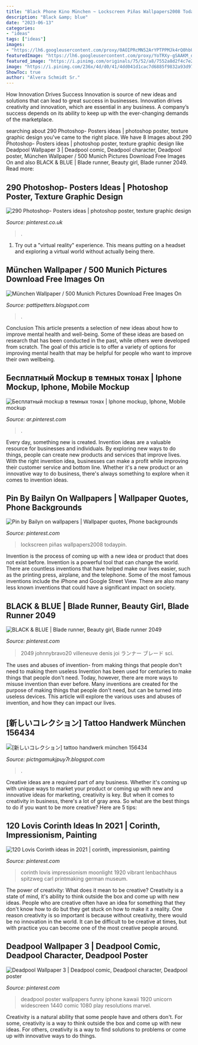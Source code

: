 ```yaml
---
title: "Black Phone Kino München ~ Lockscreen Piñas Wallpapers2008 Todaypin"
description: "Black &amp; blue"
date: "2023-06-13"
categories:
- "ideas"
tags: ["ideas"]
images:
- "https://lh6.googleusercontent.com/proxy/0AOIPRcMN52ArYPTPPMJk4rQ0hbU7Hthx2Av2nx67zGjtHgfQqbH_vLCXyQAkuuHa73uace5aFGQlkXIc9XbRZDHnD7TZ2cvg7LqgPP5MZbkofat-45LFMS_DqvsF7URhpCLnWjXrrR3O-avyA0b8guolTy3U1XpJgMjBCZaZv6Q3mPC60S50dRYM2lCt6QSUKULy-iMWkCwW6KOuJ2UX_gUJi_3JVT4_IHa8M1TJ8GZCdEGeJEG-m3eTtHWrKSaY8UrP6ajMh3P-LG21B-TQSgdjdQwq1umZOLFO-zn4VzhmVpJP_4a0RITwLffVrEWf6YWlib11lFuvi2CH4gQUT7VOwXpA1G_xrtMGa1gBfwub55x4ynrl4YEAZ15WAFLOILQU_0BATd0OV99tZR7b6zuYNSxSKwt60iIn6jipH5iexBPCuiIqhiX5DzR5fOB2FYo4uum7Ifqh7EvM4TPJbaBMo3AULMGpy4PjsvMrkf9hh2wYqo9ERbYN4BK45Bs6lG2_Jxrp8FI0ARyKuWHaIA7UCZCUIWku6Wt2aa5j9EOR8MYOVrZRx4DZvHOMr3k9lTaYh86Zb6ob5F0C-COX6CbV8dgh6p7o2p_YzkcXH0MV_irqmVVf75YOY8hJuDo81yy_GCcWPsSkh24yBf-Jv68=w1200-h630-p-k-no-nu"
featuredImage: "https://lh6.googleusercontent.com/proxy/YoTRXy-gSAAKM_dT2HRo92czQmDWCLi17kqAPi8rLpI3wL2XuNUii-i43UaPAWUz2BGYvda0HZF_sxPLwWjuqpZTU6IVEIWBOmIGH9HtatvBFX7HQl7n1F3BlACr9UDhM0JzWkXlv763FXUt_gVt4cxphwGtQ-Lfvg0N=s0-d"
featured_image: "https://i.pinimg.com/originals/75/52/a8/7552a8d2f4c7e222769400fd75d241c7.jpg"
image: "https://i.pinimg.com/236x/4d/d0/41/4dd041d1cac7d6885f9832a93d97cf85.jpg"
ShowToc: true
author: "Alvera Schmidt Sr."
---
```



How Innovation Drives Success
Innovation is source of new ideas and solutions that can lead to great success in businesses. Innovation drives creativity and innovation, which are essential in any business. A company’s success depends on its ability to keep up with the ever-changing demands of the marketplace.

	

		
searching about 290 Photoshop- Posters ideas | photoshop poster, texture graphic design you've came to the right place. We have 8 Images about 290 Photoshop- Posters ideas | photoshop poster, texture graphic design like Deadpool Wallpaper 3 | Deadpool comic, Deadpool character, Deadpool poster, München Wallpaper / 500 Munich Pictures Download Free Images On and also BLACK &amp; BLUE | Blade runner, Beauty girl, Blade runner 2049. Read more:
		
    
## 290 Photoshop- Posters Ideas | Photoshop Poster, Texture Graphic Design

<img loading=lazy src="https://i.pinimg.com/280x280_RS/49/29/71/4929711fea772600d107ca3ed501b3f5.jpg" onerror="this.onerror=null;this.src='https://tse2.mm.bing.net/th?id=OIP.Nl2ThZ5oi2CVdOMvmyHElQAAAA&amp;pid=15.1';" alt="290 Photoshop- Posters ideas | photoshop poster, texture graphic design">

_Source: pinterest.co.uk_

>. 

	

1. Try out a "virtual reality" experience. This means putting on a headset and exploring a virtual world without actually being there.

    
## München Wallpaper / 500 Munich Pictures Download Free Images On

<img loading=lazy src="https://lh6.googleusercontent.com/proxy/0AOIPRcMN52ArYPTPPMJk4rQ0hbU7Hthx2Av2nx67zGjtHgfQqbH_vLCXyQAkuuHa73uace5aFGQlkXIc9XbRZDHnD7TZ2cvg7LqgPP5MZbkofat-45LFMS_DqvsF7URhpCLnWjXrrR3O-avyA0b8guolTy3U1XpJgMjBCZaZv6Q3mPC60S50dRYM2lCt6QSUKULy-iMWkCwW6KOuJ2UX_gUJi_3JVT4_IHa8M1TJ8GZCdEGeJEG-m3eTtHWrKSaY8UrP6ajMh3P-LG21B-TQSgdjdQwq1umZOLFO-zn4VzhmVpJP_4a0RITwLffVrEWf6YWlib11lFuvi2CH4gQUT7VOwXpA1G_xrtMGa1gBfwub55x4ynrl4YEAZ15WAFLOILQU_0BATd0OV99tZR7b6zuYNSxSKwt60iIn6jipH5iexBPCuiIqhiX5DzR5fOB2FYo4uum7Ifqh7EvM4TPJbaBMo3AULMGpy4PjsvMrkf9hh2wYqo9ERbYN4BK45Bs6lG2_Jxrp8FI0ARyKuWHaIA7UCZCUIWku6Wt2aa5j9EOR8MYOVrZRx4DZvHOMr3k9lTaYh86Zb6ob5F0C-COX6CbV8dgh6p7o2p_YzkcXH0MV_irqmVVf75YOY8hJuDo81yy_GCcWPsSkh24yBf-Jv68=w1200-h630-p-k-no-nu" onerror="this.onerror=null;this.src='https://tse2.mm.bing.net/th?id=OIP.gypZ2T3nexpe2_6KDIcgxwHaD9&amp;pid=15.1';" alt="München Wallpaper / 500 Munich Pictures Download Free Images On">

_Source: pattipetters.blogspot.com_

>. 

	

Conclusion
This article presents a selection of new ideas about how to improve mental health and well-being. Some of these ideas are based on research that has been conducted in the past, while others were developed from scratch. The goal of this article is to offer a variety of options for improving mental health that may be helpful for people who want to improve their own wellbeing.

    
## Бесплатный Mockup в темных тонах | Iphone Mockup, Iphone, Mobile Mockup

<img loading=lazy src="https://i.pinimg.com/originals/f7/f8/2c/f7f82c5c5e75314ca3937ca8d84845d3.jpg" onerror="this.onerror=null;this.src='https://tse2.mm.bing.net/th?id=OIP.N_v-zHFyNiqlGNq1v5ycsQHaFj&amp;pid=15.1';" alt="Бесплатный mockup в темных тонах | Iphone mockup, Iphone, Mobile mockup">

_Source: ar.pinterest.com_

>. 

	

Every day, something new is created. Invention ideas are a valuable resource for businesses and individuals. By exploring new ways to do things, people can create new products and services that improve lives. With the right invention idea, businesses can make a profit while improving their customer service and bottom line. Whether it's a new product or an innovative way to do business, there's always something to explore when it comes to invention ideas.

    
## Pin By Bailyn On Wallpapers | Wallpaper Quotes, Phone Backgrounds

<img loading=lazy src="https://i.pinimg.com/originals/75/52/a8/7552a8d2f4c7e222769400fd75d241c7.jpg" onerror="this.onerror=null;this.src='https://tse4.mm.bing.net/th?id=OIP.0yQtERBsCaxInhouNtlsPgHaNK&amp;pid=15.1';" alt="Pin by Bailyn on wallpapers | Wallpaper quotes, Phone backgrounds">

_Source: pinterest.com_

>lockscreen piñas wallpapers2008 todaypin. 

	

Invention is the process of coming up with a new idea or product that does not exist before. Invention is a powerful tool that can change the world. There are countless inventions that have helped make our lives easier, such as the printing press, airplane, and the telephone. Some of the most famous inventions include the iPhone and Google Street View. There are also many less known inventions that could have a significant impact on society.

    
## BLACK &amp; BLUE | Blade Runner, Beauty Girl, Blade Runner 2049

<img loading=lazy src="https://i.pinimg.com/736x/7a/ad/57/7aad574ba622ed822bb901092907315a.jpg" onerror="this.onerror=null;this.src='https://tse2.mm.bing.net/th?id=OIP.velF1ueZ5y8c9ltHY7MCKAHaKx&amp;pid=15.1';" alt="BLACK &amp; BLUE | Blade runner, Beauty girl, Blade runner 2049">

_Source: pinterest.com_

>2049 johnnybravo20 villeneuve denis joi ランナー ブレード sci. 

	

The uses and abuses of invention- from making things that people don't need to making them useless
Invention has been used for centuries to make things that people don't need. Today, however, there are more ways to misuse invention than ever before. Many inventions are created for the purpose of making things that people don't need, but can be turned into useless devices. This article will explore the various uses and abuses of invention, and how they can impact our lives.

    
## [新しいコレクション] Tattoo Handwerk München 156434

<img loading=lazy src="https://lh6.googleusercontent.com/proxy/YoTRXy-gSAAKM_dT2HRo92czQmDWCLi17kqAPi8rLpI3wL2XuNUii-i43UaPAWUz2BGYvda0HZF_sxPLwWjuqpZTU6IVEIWBOmIGH9HtatvBFX7HQl7n1F3BlACr9UDhM0JzWkXlv763FXUt_gVt4cxphwGtQ-Lfvg0N=s0-d" onerror="this.onerror=null;this.src='https://tse1.mm.bing.net/th?id=OIP._osx5fRRniKyKk7FzegzagHaDt&amp;pid=15.1';" alt="[新しいコレクション] tattoo handwerk münchen 156434">

_Source: pictngamukjpuy7r.blogspot.com_

>. 

	

Creative ideas are a required part of any business. Whether it's coming up with unique ways to market your product or coming up with new and innovative ideas for marketing, creativity is key. But when it comes to creativity in business, there's a lot of gray area. So what are the best things to do if you want to be more creative? Here are 5 tips: 

    
## 120 Lovis Corinth Ideas In 2021 | Corinth, Impressionism, Painting

<img loading=lazy src="https://i.pinimg.com/236x/4d/d0/41/4dd041d1cac7d6885f9832a93d97cf85.jpg" onerror="this.onerror=null;this.src='https://tse3.mm.bing.net/th?id=OIP.VUaB8OHR-4LYgg5XGuWQ0wAAAA&amp;pid=15.1';" alt="120 Lovis Corinth ideas in 2021 | corinth, impressionism, painting">

_Source: pinterest.com_

>corinth lovis impressionism moonlight 1920 vibrant lenbachhaus spitzweg carl printmaking german museum. 

	

The power of creativity: What does it mean to be creative?
Creativity is a state of mind, it's ability to think outside the box and come up with new ideas. People who are creative often have an idea for something that they don't know how to do but they get stuck on how to make it a reality. One reason creativity is so important is because without creativity, there would be no innovation in the world. It can be difficult to be creative at times, but with practice you can become one of the most creative people around.

    
## Deadpool Wallpaper 3 | Deadpool Comic, Deadpool Character, Deadpool Poster

<img loading=lazy src="https://i.pinimg.com/originals/82/73/46/827346f0627b3a8391c7ec89f9567471.jpg" onerror="this.onerror=null;this.src='https://tse4.mm.bing.net/th?id=OIP.wKpxRCrwyh-_ZeEwMJn4RAHaNK&amp;pid=15.1';" alt="Deadpool Wallpaper 3 | Deadpool comic, Deadpool character, Deadpool poster">

_Source: pinterest.com_

>deadpool poster wallpapers funny iphone kawaii 1920 unicorn widescreen 1440 comic 1080 play resolutions marvel. 

	

Creativity is a natural ability that some people have and others don't. For some, creativity is a way to think outside the box and come up with new ideas. For others, creativity is a way to find solutions to problems or come up with innovative ways to do things.

